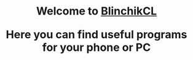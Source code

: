 <h1 align="center">Welcome to <a href="https://daniilshat.ru/" target="_blank">BlinchikCL</a>
  
Here you can find useful programs for your phone or PC
